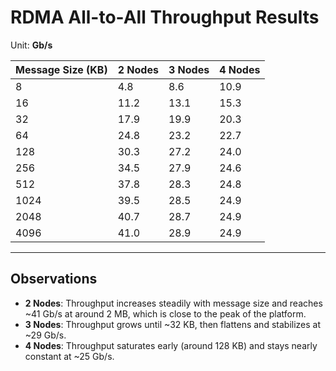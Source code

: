 # RDMA All-to-All Throughput Results

Unit: **Gb/s**

| Message Size (KB) | 2 Nodes | 3 Nodes | 4 Nodes |
|-------------------|---------|---------|---------|
| 8                 | 4.8     | 8.6     | 10.9    |
| 16                | 11.2    | 13.1    | 15.3    |
| 32                | 17.9    | 19.9    | 20.3    |
| 64                | 24.8    | 23.2    | 22.7    |
| 128               | 30.3    | 27.2    | 24.0    |
| 256               | 34.5    | 27.9    | 24.6    |
| 512               | 37.8    | 28.3    | 24.8    |
| 1024              | 39.5    | 28.5    | 24.9    |
| 2048              | 40.7    | 28.7    | 24.9    |
| 4096              | 41.0    | 28.9    | 24.9    |

---

## Observations
- **2 Nodes**: Throughput increases steadily with message size and reaches ~41 Gb/s at around 2 MB, which is close to the peak of the platform.  
- **3 Nodes**: Throughput grows until ~32 KB, then flattens and stabilizes at ~29 Gb/s.  
- **4 Nodes**: Throughput saturates early (around 128 KB) and stays nearly constant at ~25 Gb/s.  
